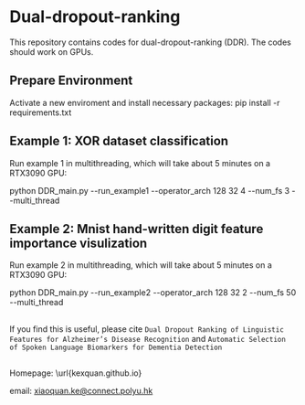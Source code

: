 # Dual-dropout-ranking
This repository contains codes for dual-dropout-ranking (DDR). The codes should work on GPUs.

## Prepare Environment
Activate a new enviroment and install necessary packages:
pip install -r requirements.txt

## Example 1: XOR dataset classification
Run example 1 in multithreading, which will take about 5 minutes on a RTX3090 GPU:

python DDR_main.py --run_example1 --operator_arch 128 32 4 --num_fs 3  --multi_thread

## Example 2: Mnist hand-written digit feature importance visulization
Run example 2 in multithreading, which will take about 5 minutes on a RTX3090 GPU:

python DDR_main.py --run_example2 --operator_arch 128 32 2 --num_fs 50 --multi_thread

##
If you find this is useful, please cite ``Dual Dropout Ranking of Linguistic Features for Alzheimer’s Disease Recognition`` and ``Automatic Selection of Spoken Language Biomarkers for Dementia Detection``

##
Homepage: \url{kexquan.github.io}

email: xiaoquan.ke@connect.polyu.hk
